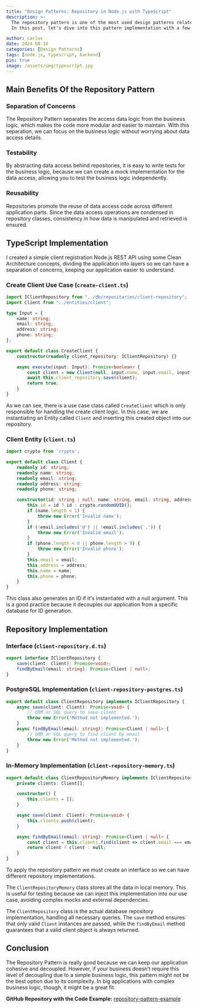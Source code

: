 ```yaml
---
title: "Design Patterns: Repository in Node.js with TypeScript"
description: >-
  The repository pattern is one of the most used design patterns related to databases and storage in general, it’s a good pattern because it provides an abstraction layer between the application’s data access logic and the underlying data source. <br />
  In this post, let's dive into this pattern implementation with a few Typescript and Node.js code examples.

author: carlos
date: 2024-08-18
categories: [Design Patterns]
tags: [node.js, typescript, backend]
pin: true
image: /assets/img/typescript.jpg
---
```


## Main Benefits Of the Repository Pattern

### Separation of Concerns
The Repository Pattern separates the access data logic from the business logic, which makes the code more modular and easier to maintain. With this separation, we can focus on the business logic without worrying about data access details.

### Testability
By abstracting data access behind repositories, it is easy to write tests for the business logic, because we can create a mock implementation for the data access, allowing you to test the business logic independently.

### Reusability
Repositories promote the reuse of data access code across different application parts. Since the data access operations are condensed in repository classes, consistency in how data is manipulated and retrieved is ensured.

## TypeScript Implementation
I created a simple client registration Node.js REST API using some Clean Architecture concepts, dividing the application into layers so we can have a separation of concerns, keeping our application easier to understand.

### Create Client Use Case (`create-client.ts`)
```typescript
import IClientRepository from "../db/repositories/client-repository";
import Client from "../entities/client";

type Input = {
    name: string;
    email: string;
    address: string;
    phone: string;
};

export default class CreateClient {
    constructor(readonly client_repository: IClientRepository) {}

    async execute(input: Input): Promise<boolean> {
        const client = new Client(null, input.name, input.email, input.address, input.phone);  
        await this.client_repository.save(client);
        return true;
    }
}
```
As we can see, there is a use case class called `CreateClient` which is only responsible for handling the create client logic. In this case, we are instantiating an Entity called `Client` and inserting this created object into our repository.

### Client Entity (`client.ts`)
```typescript
import crypto from 'crypto';

export default class Client {
    readonly id: string;
    readonly name: string;
    readonly email: string;
    readonly address: string;
    readonly phone: string;

    constructor(id: string | null, name: string, email: string, address: string, phone: string) {
        this.id = id ? id : crypto.randomUUID();
        if (name.length < 1) {
            throw new Error('Invalid name');
        }
        if (!email.includes('@') || !email.includes('.')) {
            throw new Error('Invalid email');
        }       
        if (phone.length < 8 || phone.length > 9) {
            throw new Error('Invalid phone');
        }
        this.email = email;        
        this.address = address;
        this.name = name;
        this.phone = phone;
    }
}
```
This class also generates an ID if it's instantiated with a null argument. This is a good practice because it decouples our application from a specific database for ID generation.

## Repository Implementation
### Interface (`client-repository.d.ts`)
```typescript
export interface IClientRepository {
    save(client: Client): Promise<void>;
    findByEmail(email: string): Promise<Client | null>;
}
```

### PostgreSQL Implementation (`client-repository-postgres.ts`)
```typescript
export default class ClientRepository implements IClientRepository {   
    async save(client: Client): Promise<void> {
        // ORM or SQL query to save client
        throw new Error('Method not implemented.');
    }
    async findByEmail(email: string): Promise<Client | null> {
        // ORM or SQL query to find client by email
        throw new Error('Method not implemented.');
    }
}
```

### In-Memory Implementation (`client-repository-memory.ts`)
```typescript
export default class ClientRepositoryMemory implements IClientRepository {
    private clients: Client[];

    constructor() {
        this.clients = [];
    }

    async save(client: Client): Promise<void> {
        this.clients.push(client);
    }

    async findByEmail(email: string): Promise<Client | null> {
        const client = this.clients.find(client => client.email === email);
        return client ? client : null;
    }
}
```
To apply the repository pattern we must create an interface so we can have different repository implementations.

The `ClientRepositoryMemory` class stores all the data in local memory. This is useful for testing because we can inject this implementation into our use case, avoiding complex mocks and external dependencies.

The `ClientRepository` class is the actual database repository implementation, handling all necessary queries. The `save` method ensures that only valid `Client` instances are passed, while the `findByEmail` method guarantees that a valid client object is always returned.

## Conclusion
The Repository Pattern is really good because we can keep our application cohesive and decoupled. However, if your business doesn’t require this level of decoupling due to a simple business logic, this pattern might not be the best option due to its complexity. In big applications with complex business logic, though, it might be a great fit.

**GitHub Repository with the Code Example:** [repository-pattern-example](https://github.com/carlosfmvaz/repository-pattern-example)

